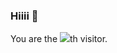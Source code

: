 ### Hiiii 👋
<!-- <a href="https://visitcount.itsvg.in">
  <img src="https://visitcount.itsvg.in/api?id=Akshay03x&label=Profile%20Views&color=12&icon=5&pretty=false" />
</a> -->
<!-- [![](https://visitcount.itsvg.in/api?id=Akshay03x&label=Profile%20Views&color=3&icon=5&pretty=false)](https://visitcount.itsvg.in) -->
<!--
**Akshay03x/Akshay03x** is a ✨ _special_ ✨ repository because its `README.md` (this file) appears on your GitHub profile.

Here are some ideas to get you started:

- 🔭 I’m currently working on ...
- 🌱 I’m currently learning ...
- 👯 I’m looking to collaborate on ...
- 🤔 I’m looking for help with ...
- 💬 Ask me about ...
- 📫 How to reach me: ...
- 😄 Pronouns: ...
- ⚡ Fun fact: ...
-->
<!-- <p><img align="left" src="https://github-readme-stats.vercel.app/api/top-langs?username=Akshay03x&show_icons=true&theme=tokyonight&title_color=ff7800&text_color=ffffff&bg_color=000000&locale=en&layout=compact" alt="dhruvkaravadiya" /></p> -->
You are the <img src="https://profile-counter.glitch.me/Akshay03x/count.svg">th visitor.</div>
